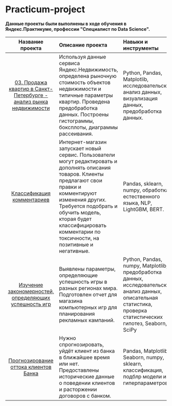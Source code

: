 # Practicum-project
**Данные проекты были выполнены в ходе обучения в Яндекс.Практикуме, профессии "Специалист по Data Science".**

| Название проекта | Описание проекта | Навыки и инструменты |
| :---------------: | :--------------- | :------------------- |
| [03. Продажа квартир в Санкт-Петербурге - анализ рынка недвижимости]([https://github.com/bnderos/Practicum-project/tree/main/Исследование%20объявлений%20о%20продаже%20квартир](https://github.com/bnderos/Practicum-project/tree/main/03.%20Исследование%20объявлений%20о%20продаже%20квартир)) | Используя данные сервиса Яндекс.Недвижимость, определена рыночную стоимость объектов недвижимости и типичные параметры квартир. Проведена предобработка данных. Построены гистограммы, боксплоты, диаграммы рассеивания. | Python, Pandas, Matplotlib, исследовательский анализ данных, визуализация данных, предобработка данных. |
| [Классификация комментариев](https://github.com/bnderos/Practicum-project/tree/main/Классификация%20комментариев) | Интернет-магазин запускает новый сервис. Пользователи могут редактировать и дополнять описания товаров. Клиенты предлагают свои правки и комментируют изменения других. Требуется подобрать и обучить модель, кторая будет классифицировать комментарии по токсичности, на позитивные и негативные. | Pandas, sklearn, numpy, обработка естественного языка, NLP, LightGBM, BERT. |
| [Изучение закономерностей, определяющих успешность игр](https://github.com/bnderos/Practicum-project/tree/main/Оценка%20успешности%20игр) | Выявлены параметры, определяющие успешность игры в разных регионах мира. Подготовлен отчет для магазина компьютерных игр для планирования рекламных кампаний. | Python, Pandas, numpy, Matplotlib, предобработка данных, исследовательский анализ данных, описательная статистика, проверка статистических гипотез, Seaborn, SciPy |
| [Прогнозирование оттока клиентов Банка](https://github.com/bnderos/Practicum-project/tree/main/Прогнозирование%20оттока%20клиентов%20Банка) | Нужно спрогнозировать, уйдёт клиент из банка в ближайшее время или нет. Предоставлены исторические данные о поведении клиентов и расторжении договоров с банком. | Pandas, Matplotlib, Seaborn, numpy, sklearn, классификация, подблр модели и гиперпараметров. |
